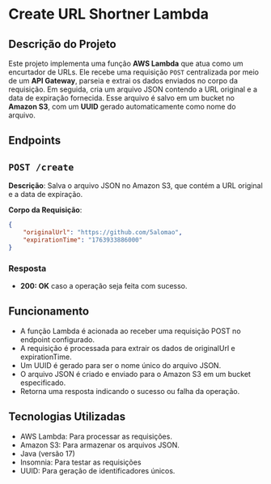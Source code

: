 # Create URL Shortner Lambda

## Descrição do Projeto

Este projeto implementa uma função **AWS Lambda** que atua como um encurtador de URLs. Ele recebe uma requisição `POST` 
centralizada por meio de um **API Gateway**, parseia e extrai os dados enviados no corpo da requisição. 
Em seguida, cria um arquivo JSON contendo a URL original e a data de expiração fornecida. Esse arquivo é salvo em um bucket no **Amazon S3**, 
com um **UUID** gerado automaticamente como nome do arquivo.  
  
## Endpoints

## `POST /create`

**Descrição**: Salva o arquivo JSON no Amazon S3, que contém a URL original e a data de expiração.

**Corpo da Requisição**:
```json
{
	"originalUrl": "https://github.com/5alomao",
	"expirationTime": "1763933886000"
}
```
### Resposta
- **200: OK** caso a operação seja feita com sucesso.

## Funcionamento

- A função Lambda é acionada ao receber uma requisição POST no endpoint configurado.
- A requisição é processada para extrair os dados de originalUrl e expirationTime.
- Um UUID é gerado para ser o nome único do arquivo JSON.
- O arquivo JSON é criado e enviado para o Amazon S3 em um bucket especificado.
- Retorna uma resposta indicando o sucesso ou falha da operação.

## Tecnologias Utilizadas

- AWS Lambda: Para processar as requisições.
- Amazon S3: Para armazenar os arquivos JSON.
- Java (versão 17)
- Insomnia: Para testar as requisições
- UUID: Para geração de identificadores únicos.
